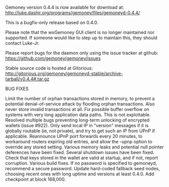 Gemoney version 0.4.4 is now available for download at:
http://luke.dashjr.org/programs/gemoney/files/gemoneyd-0.4.4/

This is a bugfix-only release based on 0.4.0.

Please note that the wxGemoney GUI client is no longer maintained nor supported. If someone would like to step up to maintain this, they should contact Luke-Jr.

Please report bugs for the daemon only using the issue tracker at github:
https://github.com/gemoney/gemoney/issues

Stable source code is hosted at Gitorious:
http://gitorious.org/gemoney/gemoneyd-stable/archive-tarball/v0.4.4#.tar.gz

BUG FIXES

Limit the number of orphan transactions stored in memory, to prevent a potential denial-of-service attack by flooding orphan transactions. Also never store invalid transactions at all.
Fix possible buffer overflow on systems with very long application data paths. This is not exploitable.
Resolved multiple bugs preventing long-term unlocking of encrypted wallets (issue #922).
Only send local IP in "version" messages if it is globally routable (ie, not private), and try to get such an IP from UPnP if applicable.
Reannounce UPnP port forwards every 20 minutes, to workaround routers expiring old entries, and allow the -upnp option to override any stored setting.
Various memory leaks and potential null pointer deferences have been
fixed.
Several shutdown issues have been fixed.
Check that keys stored in the wallet are valid at startup, and if not,
report corruption.
Various build fixes.
If no password is specified to gemoneyd, recommend a secure password.
Update hard-coded fallback seed nodes, choosing recent ones with long uptime and versions at least 0.4.0.
Add checkpoint at block 168,000.

